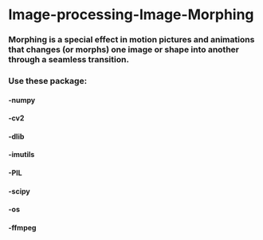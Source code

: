 # Image-processing-Image-Morphing

### Morphing is a special effect in motion pictures and animations that changes (or morphs) one image or shape into another through a seamless transition.

### Use these package:
#### -numpy
#### -cv2 
#### -dlib
#### -imutils
#### -PIL
#### -scipy
#### -os
#### -ffmpeg
